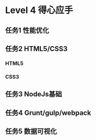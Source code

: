 # Level 4  得心应手

## 任务1 性能优化

## 任务2 HTML5/CSS3

### HTML5
### CSS3

## 任务3 NodeJs基础		

## 任务4 Grunt/gulp/webpack

## 任务5 数据可视化
